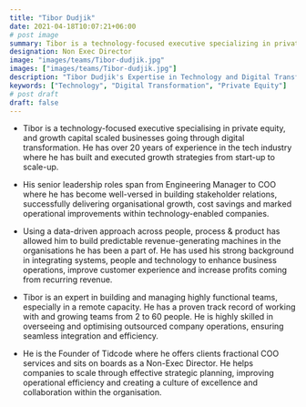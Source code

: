 ```yaml
---
title: "Tibor Dudjik"
date: 2021-04-18T10:07:21+06:00
# post image
summary: Tibor is a technology-focused executive specializing in private equity, and growth capital scaled businesses going through digital transformation.
designation: Non Exec Director
image: "images/teams/Tibor-dudjik.jpg"
images: ["images/teams/Tibor-dudjik.jpg"]
description: "Tibor Dudjik's Expertise in Technology and Digital Transformation"
keywords: ["Technology", "Digital Transformation", "Private Equity"]
# post draft
draft: false
---
```


- Tibor is a technology-focused executive specialising in private equity, and growth capital scaled businesses going through digital transformation. He has over 20 years of experience in the tech industry where he has built and executed growth strategies from start-up to scale-up.

- His senior leadership roles span from Engineering Manager to COO where he has become well-versed in building stakeholder relations, successfully delivering organisational growth, cost savings and marked operational improvements within technology-enabled companies.

- Using a data-driven approach across people, process & product has allowed him to build predictable revenue-generating machines in the organisations he has been a part of. He has used his strong background in integrating systems, people and technology to enhance business operations, improve customer experience and increase profits coming from recurring revenue.

- Tibor is an expert in building and managing highly functional teams, especially in a remote capacity. He has a proven track record of working with and growing teams from 2 to 60 people. He is highly skilled in overseeing and optimising outsourced company operations, ensuring seamless integration and efficiency.

- He is the Founder of Tidcode where he offers clients fractional COO services and sits on boards as a Non-Exec Director. He helps companies to scale through effective strategic planning, improving operational efficiency and creating a culture of excellence and collaboration within the organisation.
